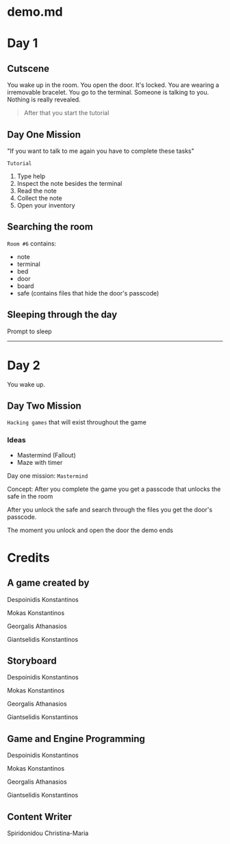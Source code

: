 # demo.md

# Day 1

## Cutscene

You wake up in the room. You open the door. It's locked. You are wearing a irremovable bracelet.
You go to the terminal. Someone is talking to you.
Nothing is really revealed.

> After that you start the tutorial

## Day One Mission

"If you want to talk to me again you have to complete these tasks"

`Tutorial`

1. Type help
2. Inspect the note besides the terminal
3. Read the note
4. Collect the note
5. Open your inventory

## Searching the room

`Room #6` contains:

* note
* terminal
* bed
* door
* board
* safe (contains files that hide the door's passcode)

## Sleeping through the day

Prompt to sleep

---

# Day 2

You wake up.

## Day Two Mission

`Hacking games` that will exist throughout the game

### Ideas

* Mastermind (Fallout)
* Maze with timer

Day one mission: `Mastermind`

Concept: After you complete the game you get a passcode that unlocks the safe in the room

After you unlock the safe and search through the files you get the door's passcode.

The moment you unlock and open the door the demo ends

# Credits

## A game created by

Despoinidis Konstantinos

Mokas Konstantinos

Georgalis Athanasios

Giantselidis Konstantinos

## Storyboard

Despoinidis Konstantinos

Mokas Konstantinos

Georgalis Athanasios

Giantselidis Konstantinos

## Game and Engine Programming

Despoinidis Konstantinos

Mokas Konstantinos

Georgalis Athanasios

Giantselidis Konstantinos

## Content Writer

Spiridonidou Christina-Maria
